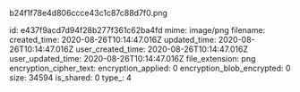 b24f1f78e4d806ccce43c1c87c88d7f0.png

id: e437f9acd7d94f28b277f361c62ba4fd
mime: image/png
filename: 
created_time: 2020-08-26T10:14:47.016Z
updated_time: 2020-08-26T10:14:47.016Z
user_created_time: 2020-08-26T10:14:47.016Z
user_updated_time: 2020-08-26T10:14:47.016Z
file_extension: png
encryption_cipher_text: 
encryption_applied: 0
encryption_blob_encrypted: 0
size: 34594
is_shared: 0
type_: 4